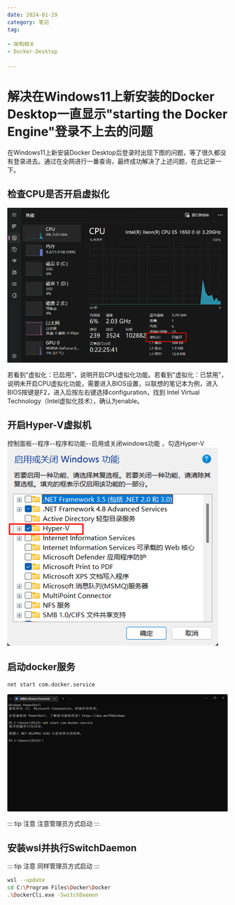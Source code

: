 ```yaml
---
date: 2024-01-29
category: 笔记
tag:

- 架构相关
- Docker-Desktop

---
```


# 解决在Windows11上新安装的Docker Desktop一直显示"starting the Docker Engine"登录不上去的问题

在Windows11上新安装Docker Desktop后登录时出现下图的问题，等了很久都没有登录进去。通过在全网进行一番查询，最终成功解决了上述问题，在此记录一下。
## 检查CPU是否开启虚拟化

![](https://raw.githubusercontent.com/MonkeyB0ss/PicGo/master/MyNotes/images/20240129195943.png)

若看到“虚拟化：已启用”，说明开启CPU虚拟化功能。若看到"虚拟化：已禁用"，说明未开启CPU虚拟化功能，需要进入BIOS设置，以联想的笔记本为例，进入BIOS按键是F2，进入后按左右键选择configuration，找到 Intel Virtual Technology（Intel虚拟化技术），确认为enable。

## 开启Hyper-V虚拟机
控制面板--程序--程序和功能--启用或关闭windows功能 ，勾选Hyper-V
![](https://raw.githubusercontent.com/MonkeyB0ss/PicGo/master/MyNotes/images/202401292003321.png)

## 启动docker服务

```bash
net start com.docker.service
```

![](https://raw.githubusercontent.com/MonkeyB0ss/PicGo/master/MyNotes/images/202401292007060.png)

::: tip 注意
注意管理员方式启动
:::

## 安装wsl并执行SwitchDaemon

::: tip 注意
同样管理员方式启动
:::

```bash
wsl --update
cd C:\Program Files\Docker\Docker
.\DockerCli.exe -SwitchDaemon
```
